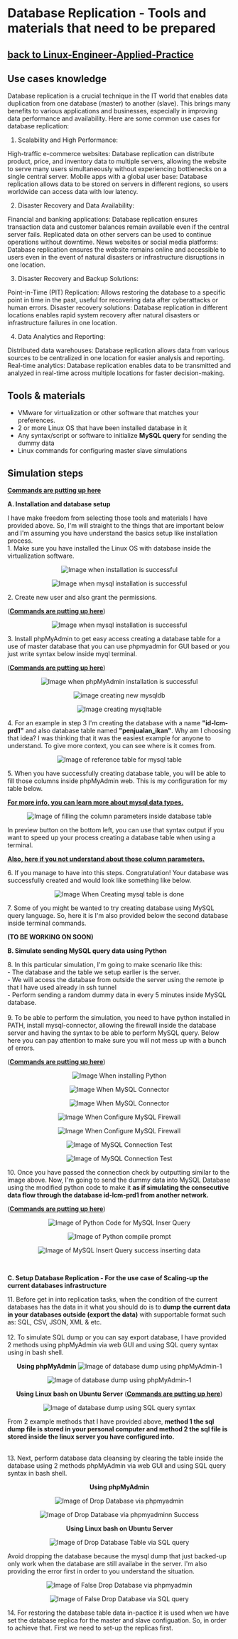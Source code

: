 # Database Replication - Tools and materials that need to be prepared

## [**back to Linux-Engineer-Applied-Practice**](../README.md)

## Use cases knowledge

<justify>
Database replication is a crucial technique in the IT world that enables data duplication from one database (master) to another (slave). This brings many benefits to various applications and businesses, especially in improving data performance and availability. Here are some common use cases for database replication:

1. Scalability and High Performance:

High-traffic e-commerce websites: Database replication can distribute product, price, and inventory data to multiple servers, allowing the website to serve many users simultaneously without experiencing bottlenecks on a single central server.
Mobile apps with a global user base: Database replication allows data to be stored on servers in different regions, so users worldwide can access data with low latency.

2. Disaster Recovery and Data Availability:

Financial and banking applications: Database replication ensures transaction data and customer balances remain available even if the central server fails. Replicated data on other servers can be used to continue operations without downtime.
News websites or social media platforms: Database replication ensures the website remains online and accessible to users even in the event of natural disasters or infrastructure disruptions in one location.

3. Disaster Recovery and Backup Solutions:

Point-in-Time (PIT) Replication: Allows restoring the database to a specific point in time in the past, useful for recovering data after cyberattacks or human errors.
Disaster recovery solutions: Database replication in different locations enables rapid system recovery after natural disasters or infrastructure failures in one location.

4. Data Analytics and Reporting:

Distributed data warehouses: Database replication allows data from various sources to be centralized in one location for easier analysis and reporting.
Real-time analytics: Database replication enables data to be transmitted and analyzed in real-time across multiple locations for faster decision-making.
</justify>

## Tools & materials

- VMware for virtualization or other software that matches your preferences.
- 2 or more Linux OS that have been installed database in it
- Any syntax/script or software to initialize **MySQL query** for sending the dummy data
- Linux commands for configuring master slave simulations

## Simulation steps

[**Commands are putting up here**](../Database-Replication-Simulation/terminal-command.md)


<b>A. Installation and database setup </b>

<justify>
I have make freedom from selecting those tools and materials I have provided above. So, I'm will straight to the things that are important below and I'm assuming you have understand the basics setup like installation process.
</justify>
</br>

<left>
1. Make sure you have installed the Linux OS with database inside the virtualization software.
</left>
<center>

![Image when installation is successful](/image-files/installation-done.png)

![Image when mysql installation is successful](/image-files/installation-mysql-done.png)
</center>

<left>
2. Create new user and also grant the permissions.
</left>

([**Commands are putting up here**](../Database-Replication-Simulation/terminal-command.md))
<center>

![Image when mysql installation is successful](/image-files/creating-auth-user-pass.png)
</center>

<left>
3. Install phpMyAdmin to get easy access creating a database table for a use of master database that you can use phpmyadmin for GUI based or you just write syntax below inside myql terminal.
</left>

([**Commands are putting up here**](../Database-Replication-Simulation/terminal-command.md))
<center>

![Image when phpMyAdmin installation is successful](/image-files/installation-phpmyadmin-done.png)

![image creating new mysqldb](/image-files/creating-mysqldb-phpmyadmin-1.png)

![Image creating mysqltable](/image-files/creating-mysqltable-phpmyadmin-1.png)

</center>

<left>
4. For an example in step 3 I'm creating the database with a name <b>"id-lcm-prd1"</b> and also database table named <b>"penjualan_ikan"</b>. Why am I choosing that idea? I was thinking that it was the easiest example for anyone to understand. To give more context, you can see where is it comes from.
</left>
<center>

![Image of reference table for mysql table](/image-files/table-references-spreadsheet.png)
</center>

<left>
5. When you have successfully creating database table, you will be able to fill those columns inside phpMyAdmin web. This is my configuration for my table below.
</left>

[**For more info, you can learn more about mysql data types.**](https://www.w3schools.com/mysql/mysql_datatypes.asp)

<center>

![Image of filling the column parameters inside database table](/image-files/creating-mysqltable-phpmyadmin-2.png)
</center>
In preview button on the bottom left, you can use that syntax output if you want to speed up your process creating a database table when using a terminal.

[**Also, here if you not understand about those column parameters.**](https://world.siteground.com/tutorials/phpmyadmin/create-populate-tables/)

<left>
6. If you manage to have into this steps. Congratulation! Your database was successfully created and would look like something like below.
</left>
<center>

![Image When Creating mysql table is done](/image-files/creating-mysqltable-phpmyadmin-3.png)

</center>

<left>
7. Some of you might be wanted to try creating database using MySQL query language. So, here it is I'm also provided below the second database inside terminal commands.

<b>(TO BE WORKING ON SOON)</b>

</left>

<b>B. Simulate sending MySQL query data using Python </b>

<left>
8. In this particular simulation, I'm going to make scenario like this:
<br>- The database and the table we setup earlier is the server.
<br>- We will access the database from outside the server using the remote ip
that I have used already in ssh tunnel
<br>- Perform sending a random dummy data in every 5 minutes inside MySQL
database.</br>

</left>
<br>
<left>
9. To be able to perform the simulation, you need to have python installed in PATH, install mysql-connector, allowing the firewall inside the database server and having the syntax to be able to perform MySQL query. Below here you can pay attention to make sure you will not mess up with a bunch of errors.
</br></left>

([**Commands are putting up here**](../Database-Replication-Simulation/terminal-command.md))
<center>

![Image When installing Python](/image-files/installation-python.png)

![Image When MySQL Connector](/image-files/installation-python-2.png)

![Image When MySQL Connector](/image-files/mysql-setup-firewall-3.png)

![Image When Configure MySQL Firewall](/image-files/mysql-setup-firewall.png)

![Image When Configure MySQL Firewall](/image-files/mysql-setup-firewall-2.png)

![Image of MySQL Connection Test](/image-files/mysql-test-connections-py.png)

![Image of MySQL Connection Test](/image-files/mysql-test-connections-py-2.png)

</center>

<left>
10. Once you have passed the connection check by outputting similar to the image above. Now, I'm going to send the dummy data into MySQL Database using the modified python code to make it <b>as if simulating the consecutive data flow through the database id-lcm-prd1 from another network.</b>
</left>

([**Commands are putting up here**](../Database-Replication-Simulation/terminal-command.md))

<center>

![Image of Python Code for MySQL Inser Query](/image-files/mysql-insert-py-0.png)

![Image of Python compile prompt](/image-files/mysql-insert-py-1.png)

![Image of MySQL Insert Query success inserting data](/image-files/mysql-insert-py-2.png)
</center>

<br>

<b>C. Setup Database Replication - For the use case of Scaling-up the current databases infrastructure </b></br>

<left>
11. Before get in into replication tasks, when the condition of the current databases has the data in it what you should do is to <b>dump the current data in your databases outside (export the data)</b> with supportable format such as: SQL, CSV, JSON, XML & etc.
</left><br></br>

<left>
12. To simulate SQL dump or you can say export database, I have provided 2 methods using phpMyAdmin via web GUI and using SQL query syntax using in bash shell.
</left>

<center>

<b>Using phpMyAdmin</b>
![Image of database dump using phpMyAdmin-1](/image-files/mysql-dump-data-1_phpmyadmin.png)

![Image of database dump using phpMyAdmin-1](/image-files/mysql-dump-data-2_phpmyadmin.png)
</center>


<center>

<b>Using Linux bash on Ubuntu Server</b>
([**Commands are putting up here**](../Database-Replication-Simulation/terminal-command.md))

![Image of database dump using SQL query syntax](/image-files/mysql-dump-data-3.png)

</center>

<left>
From 2 example methods that I have provided above, <b>method 1 the sql dump file is stored in your personal computer and method 2 the sql file is stored inside the linux server you have configured into.</b>
</left>

<br><left>
13. Next, perform database data cleansing by clearing the table inside the database using 2 methods phpMyAdmin via web GUI and using SQL query syntax in bash shell.
</left></br>

<center>

<b>Using phpMyAdmin</b>

![Image of Drop Database via phpmyadmin](/image-files/mysql-dump-data-4.png)

![Image of Drop Database via phpmyadminn Success](/image-files/mysql-dump-data-5.png)

<b>Using Linux bash on Ubuntu Server</b>

![Image of Drop Database Table via SQL query](/image-files/mysql-dump-data-6.png)
</center>
<left>
Avoid dropping the database because the mysql dump that just backed-up only work when the database are still availabe in the server. I'm also providing the error first in order to you understand the situation.
</left>

<center>

![Image of False Drop Database via phpmyadmin](/image-files/mysql-dump-data-8.png)

![Image of False Drop Database via SQL query](/image-files/mysql-dump-data-9.png)
</center>

<left>
14. For restoring the database table data in-pactice it is used when we have set the database replica for the master and slave configuation. So, in order to achieve that. First we need to set-up the replicas first.
</left>